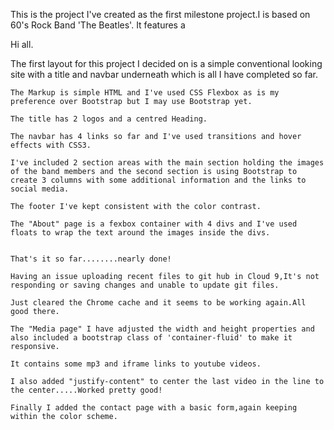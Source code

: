 This is the project I've created as the first milestone project.I is based on 60's Rock Band 'The Beatles'.
It features a 


Hi all.

The first layout for this project I decided on is a simple conventional looking site with a title and navbar underneath which is all I have completed so far.

    The Markup is simple HTML and I've used CSS Flexbox as is my preference over Bootstrap but I may use Bootstrap yet.
    
    The title has 2 logos and a centred Heading.
    
    The navbar has 4 links so far and I've used transitions and hover effects with CSS3.
    
    I've included 2 section areas with the main section holding the images of the band members and the second section is using Bootstrap to create 3 columns with some additional information and the links to social media.
    
    The footer I've kept consistent with the color contrast.
    
    The "About" page is a fexbox container with 4 divs and I've used floats to wrap the text around the images inside the divs.
    
    
    That's it so far........nearly done!
    
    Having an issue uploading recent files to git hub in Cloud 9,It's not responding or saving changes and unable to update git files.
    
    Just cleared the Chrome cache and it seems to be working again.All good there.
    
    The "Media page" I have adjusted the width and height properties and also included a bootstrap class of 'container-fluid' to make it responsive.
    
    It contains some mp3 and iframe links to youtube videos.
    
    I also added "justify-content" to center the last video in the line to the center.....Worked pretty good!
    
    Finally I added the contact page with a basic form,again keeping within the color scheme.